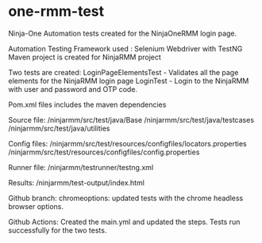 # one-rmm-test

Ninja-One
Automation tests created for the NinjaOneRMM login page.

Automation Testing Framework used : Selenium Webdriver with TestNG Maven project is created for NinjaRMM project

Two tests are created: 
LoginPageElementsTest - Validates all the page elements for the NinjaRMM login page 
LoginTest - Login to the NinjaRMM with user and password and OTP code.

Pom.xml files includes the maven dependencies

Source file: /ninjarmm/src/test/java/Base /ninjarmm/src/test/java/testcases /ninjarmm/src/test/java/utilities

Config files: /ninjarmm/src/test/resources/configfiles/locators.properties /ninjarmm/src/test/resources/configfiles/config.properties

Runner file: /ninjarmm/testrunner/testng.xml

Results: /ninjarmm/test-output/index.html

Github  branch: chromeoptions: updated tests with the chrome headless browser options.

Github Actions: Created the main.yml and updated the steps.
Tests run successfully for the two tests.

